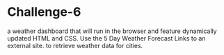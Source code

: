 # Challenge-6
a weather dashboard that will run in the browser and feature dynamically updated HTML and CSS.  Use the 5 Day Weather Forecast Links to an external site. to retrieve weather data for cities.

